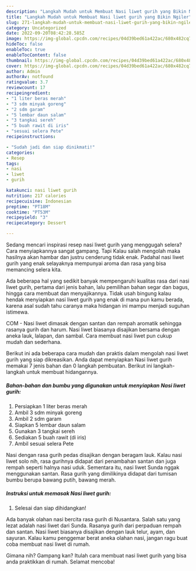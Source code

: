 ```yaml
---
description: "Langkah Mudah untuk Membuat Nasi liwet gurih yang Bikin Ngiler"
title: "Langkah Mudah untuk Membuat Nasi liwet gurih yang Bikin Ngiler"
slug: 271-langkah-mudah-untuk-membuat-nasi-liwet-gurih-yang-bikin-ngiler
category: Uncategorized
date: 2022-09-20T08:42:28.585Z
image: https://img-global.cpcdn.com/recipes/04d39bed61a422ac/680x482cq70/nasi-liwet-gurih-foto-resep-utama.jpg
hideToc: false
enableToc: true
enableTocContent: false
thumbnail: https://img-global.cpcdn.com/recipes/04d39bed61a422ac/680x482cq70/nasi-liwet-gurih-foto-resep-utama.jpg
cover: https://img-global.cpcdn.com/recipes/04d39bed61a422ac/680x482cq70/nasi-liwet-gurih-foto-resep-utama.jpg
author: Admin
authorAv: notfound
ratingvalue: 3.7
reviewcount: 17
recipeingredient:
- "1 liter beras merah"
- "3 sdm minyak goreng"
- "2 sdm garam"
- "5 lembar daun salam"
- "3 tangkai sereh"
- "5 buah rawit di iris"
- "sesuai selera Pete"
recipeinstructions:

- "Sudah jadi dan siap dinikmati!"
categories:
- Resep
tags:
- nasi
- liwet
- gurih

katakunci: nasi liwet gurih 
nutrition: 217 calories
recipecuisine: Indonesian
preptime: "PT18M"
cooktime: "PT53M"
recipeyield: "3"
recipecategory: Dessert

---
```



Sedang mencari inspirasi resep nasi liwet gurih yang menggugah selera? Cara menyiapkannya sangat gampang. Tapi Kalau salah mengolah maka hasilnya akan hambar dan justru cenderung tidak enak. Padahal nasi liwet gurih yang enak selayaknya mempunyai aroma dan rasa yang bisa memancing selera kita.


Ada beberapa hal yang sedikit banyak mempengaruhi kualitas rasa dari nasi liwet gurih, pertama dari jenis bahan, lalu pemilihan bahan segar dan bagus, hingga cara membuat dan menyajikannya. Tidak usah bingung kalau hendak menyiapkan nasi liwet gurih yang enak di mana pun kamu berada, karena asal sudah tahu caranya maka hidangan ini mampu menjadi suguhan istimewa.

COM - Nasi liwet dimasak dengan santan dan rempah aromatik sehingga rasanya gurih dan harum. Nasi liwet biasanya disajikan bersama dengan aneka lauk, lalapan, dan sambal. Cara membuat nasi liwet pun cukup mudah dan sederhana.


Berikut ini ada beberapa cara mudah dan praktis dalam mengolah nasi liwet gurih yang siap dikreasikan. Anda dapat menyiapkan Nasi liwet gurih memakai 7 jenis bahan dan 0 langkah pembuatan. Berikut ini langkah-langkah untuk membuat hidangannya.

<!--inarticleads1-->

##### Bahan-bahan dan bumbu yang digunakan untuk menyiapkan Nasi liwet gurih:

1. Persiapkan 1 liter beras merah
1. Ambil 3 sdm minyak goreng
1. Ambil 2 sdm garam
1. Siapkan 5 lembar daun salam
1. Gunakan 3 tangkai sereh
1. Sediakan 5 buah rawit (di iris)
1. Ambil sesuai selera Pete


Nasi dengan rasa gurih pedas disajikan dengan beragam lauk. Kalau nasi liwet solo nih, rasa gurihnya didapat dari penambahan santan dan juga rempah seperti halnya nasi uduk. Sementara itu, nasi liwet Sunda nggak menggunakan santan. Rasa gurih yang dimilikinya didapat dari tumisan bumbu berupa bawang putih, bawang merah. 

<!--inarticleads2-->

##### Instruksi untuk memasak Nasi liwet gurih:


1. Selesai dan siap dihidangkan!

Ada banyak olahan nasi bercita rasa gurih di Nusantara. Salah satu yang lezat adalah nasi liwet dari Sunda. Rasanya gurih dari perpaduan rempah dan santan. Nasi liwet biasanya disajikan dengan lauk telur, ayam, dan sayuran. Kalau kamu penggemar berat aneka olahan nasi, jangan ragu buat coba membuat nasi liwet di rumah. 

Gimana nih? Gampang kan? Itulah cara membuat nasi liwet gurih yang bisa anda praktikkan di rumah. Selamat mencoba!
